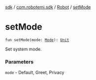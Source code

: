 [sdk](../../index.md) / [com.robotemi.sdk](../index.md) / [Robot](index.md) / [setMode](./set-mode.md)

# setMode

`fun setMode(mode: `[`Mode`](../../com.robotemi.sdk.constants/-mode/index.md)`): `[`Unit`](https://kotlinlang.org/api/latest/jvm/stdlib/kotlin/-unit/index.html)

Set system mode.

### Parameters

`mode` - Default, Greet, Privacy